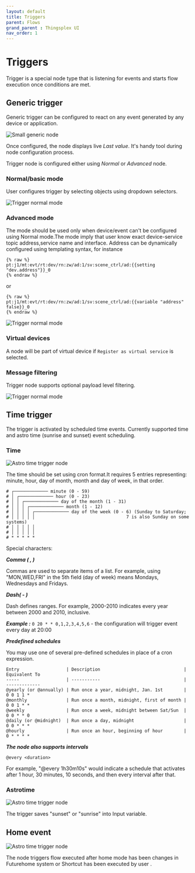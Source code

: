 ```yaml
---
layout: default
title: Triggers
parent: Flows
grand_parent : Thingsplex UI
nav_order: 1
---
```


# Triggers

Trigger is a special node type that is listening for events and starts flow execution once conditions are met.

## Generic trigger

Generic trigger can be configured to react on any event generated by any device or application.

![Small generic node](img/trigger_node_small.png)

Once configured, the node displays live *Last value*. It's handy tool during node configuration process.  

Trigger node is configured either using *Normal* or *Advanced* node.

### Normal/basic mode

User configures trigger by selecting objects using dropdown selectors.

![Trigger normal mode](img/trigger_node_exp_1.png)

### Advanced mode

The mode should be used only when device/event can't be configured using Normal mode.The mode imply that user know exact device-service topic address,service name and interface. Address can be dynamically configured using templating syntax, for instance 
```
{% raw %}
pt:j1/mt:evt/rt:dev/rn:zw/ad:1/sv:scene_ctrl/ad:{{setting "dev.address"}}_0
{% endraw %}
```
or 
```
{% raw %}
pt:j1/mt:evt/rt:dev/rn:zw/ad:1/sv:scene_ctrl/ad:{{variable "address" false}}_0
{% endraw %}
```

![Trigger normal mode](img/trigger_node_exp_2.png)

### Virtual devices

A node will be part of virtual device if `Register as virtual service` is selected.

### Message filtering

Trigger node supports optional payload level filtering.

![Trigger normal mode](img/trigger_node_exp_3.png)

## Time trigger

The trigger is activated by scheduled time events. Currently supported time and astro time (sunrise and sunset) event scheduling.

### Time 

![Astro time trigger node](img/node-time-trigger-time.png)

The time should be set using cron format.It requires 5 entries representing: minute, hour, day of month, month and day of week, in that order.

```
# ┌───────────── minute (0 - 59)
# │ ┌───────────── hour (0 - 23)
# │ │ ┌───────────── day of the month (1 - 31)
# │ │ │ ┌───────────── month (1 - 12)
# │ │ │ │ ┌───────────── day of the week (0 - 6) (Sunday to Saturday;
# │ │ │ │ │                                   7 is also Sunday on some systems)
# │ │ │ │ │
# │ │ │ │ │
# * * * * *
```

Special characters:

***Comma ( , )***

Commas are used to separate items of a list. For example, using "MON,WED,FRI" in the 5th field (day of week) means Mondays, Wednesdays and Fridays.

***Dash( - )***

Dash defines ranges. For example, 2000-2010 indicates every year between 2000 and 2010, inclusive.

***Example :***
 `0 20 * * 0,1,2,3,4,5,6` - the configuration will trigger event every day at 20:00

***Predefined schedules***

You may use one of several pre-defined schedules in place of a cron expression.

```
Entry                  | Description                                | Equivalent To
-----                  | -----------                                | -------------
@yearly (or @annually) | Run once a year, midnight, Jan. 1st        | 0 0 1 1 *
@monthly               | Run once a month, midnight, first of month | 0 0 1 * *
@weekly                | Run once a week, midnight between Sat/Sun  | 0 0 * * 0
@daily (or @midnight)  | Run once a day, midnight                   | 0 0 * * *
@hourly                | Run once an hour, beginning of hour        | 0 * * * *
```

***The node also supports intervals***

`@every <duration>` 

For example, "@every 1h30m10s" would indicate a schedule that activates after 1 hour, 30 minutes, 10 seconds, and then every interval after that.

### Astrotime

![Astro time trigger node](img/node-time-trigger-astro.png)

The trigger saves "sunset" or "sunrise" into Input variable.


## Home event

![Astro time trigger node](img/node-home-event-trigger.png)

The node triggers flow executed after home mode has been changes in Futurehome system or Shortcut has been executed by user .

